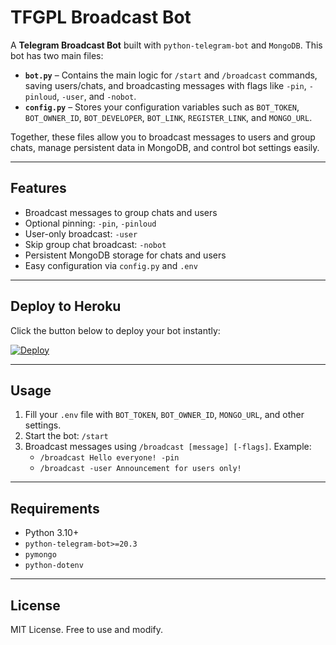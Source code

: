 # TFGPL Broadcast Bot

A **Telegram Broadcast Bot** built with `python-telegram-bot` and `MongoDB`. This bot has two main files: 

- **`bot.py`** – Contains the main logic for `/start` and `/broadcast` commands, saving users/chats, and broadcasting messages with flags like `-pin`, `-pinloud`, `-user`, and `-nobot`.  
- **`config.py`** – Stores your configuration variables such as `BOT_TOKEN`, `BOT_OWNER_ID`, `BOT_DEVELOPER`, `BOT_LINK`, `REGISTER_LINK`, and `MONGO_URL`.  

Together, these files allow you to broadcast messages to users and group chats, manage persistent data in MongoDB, and control bot settings easily.

---

## Features

- Broadcast messages to group chats and users
- Optional pinning: `-pin`, `-pinloud`
- User-only broadcast: `-user`
- Skip group chat broadcast: `-nobot`
- Persistent MongoDB storage for chats and users
- Easy configuration via `config.py` and `.env`

---

## Deploy to Heroku

Click the button below to deploy your bot instantly:

[![Deploy](https://www.herokucdn.com/deploy/button-red.svg)](https://heroku.com/deploy?template=https://github.com/demonlord2002/start_message-)

---

## Usage

1. Fill your `.env` file with `BOT_TOKEN`, `BOT_OWNER_ID`, `MONGO_URL`, and other settings.  
2. Start the bot: `/start`  
3. Broadcast messages using `/broadcast [message] [-flags]`. Example:  
   - `/broadcast Hello everyone! -pin`  
   - `/broadcast -user Announcement for users only!`

---

## Requirements

- Python 3.10+
- `python-telegram-bot>=20.3`
- `pymongo`
- `python-dotenv`

---

## License

MIT License. Free to use and modify.

